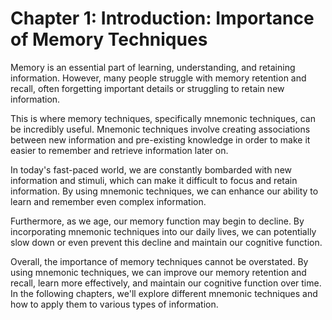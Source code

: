 Chapter 1: Introduction: Importance of Memory Techniques
========================================================

Memory is an essential part of learning, understanding, and retaining information. However, many people struggle with memory retention and recall, often forgetting important details or struggling to retain new information.

This is where memory techniques, specifically mnemonic techniques, can be incredibly useful. Mnemonic techniques involve creating associations between new information and pre-existing knowledge in order to make it easier to remember and retrieve information later on.

In today's fast-paced world, we are constantly bombarded with new information and stimuli, which can make it difficult to focus and retain information. By using mnemonic techniques, we can enhance our ability to learn and remember even complex information.

Furthermore, as we age, our memory function may begin to decline. By incorporating mnemonic techniques into our daily lives, we can potentially slow down or even prevent this decline and maintain our cognitive function.

Overall, the importance of memory techniques cannot be overstated. By using mnemonic techniques, we can improve our memory retention and recall, learn more effectively, and maintain our cognitive function over time. In the following chapters, we'll explore different mnemonic techniques and how to apply them to various types of information.
